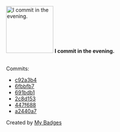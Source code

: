 <img src="https://my-badges.github.io/my-badges/evening-commits.png" alt="I commit in the evening." title="I commit in the evening." width="128">
<strong>I commit in the evening.</strong>
<br><br>

Commits:

- <a href="https://github.com/Rignchen/dgm-lexicon/commit/c92a3b4febbac8ccd59b16abc8871bea33e8434f">c92a3b4</a>
- <a href="https://github.com/Rignchen/dgm-lexicon/commit/6fbbfb735dfb83959dac011061178760abca75ee">6fbbfb7</a>
- <a href="https://github.com/Rignchen/dgm-lexicon/commit/691bdb1ca22807c0bd26b86737148e2e75d43c84">691bdb1</a>
- <a href="https://github.com/Rignchen/dgm-lexicon/commit/2c8d153caccf550e9bad3a2da8d6e86bb293159d">2c8d153</a>
- <a href="https://github.com/Rignchen/dgm-lexicon/commit/447f688e5511d7c34a73152224554023293f53a0">447f688</a>
- <a href="https://github.com/Rignchen/dgm-lexicon/commit/a2440a712b64753d31fa3e2ecfdb92edab1dd1c3">a2440a7</a>


Created by <a href="https://github.com/my-badges/my-badges">My Badges</a>